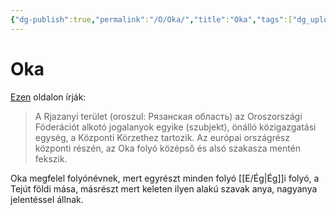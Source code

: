 ```yaml
---
{"dg-publish":true,"permalink":"/O/Oka/","title":"Oka","tags":["dg_uploaded"],"created":"2023-11-23T12:16","updated":"2023-11-23T12:16"}
---
```



# Oka

[Ezen](https://hu.wikipedia.org/wiki/Rjazanyi_ter%C3%BClet) oldalon írják:  
> A Rjazanyi terület (oroszul: Рязанская область) az Oroszországi Föderációt alkotó jogalanyok egyike (szubjekt), önálló közigazgatási egység, a Központi Körzethez tartozik. Az európai országrész központi részén, az Oka folyó középső és alsó szakasza mentén fekszik.  

Oka megfelel folyónévnek, mert egyrészt minden folyó [[E/Ég\|Ég]]i folyó, a Tejút földi mása, másrészt mert keleten ilyen alakú szavak anya, nagyanya jelentéssel állnak.  